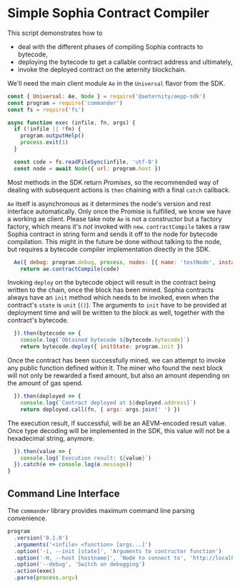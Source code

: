


# Simple Sophia Contract Compiler

This script demonstrates how to

* deal with the different phases of compiling Sophia contracts to bytecode,
* deploying the bytecode to get a callable contract address and ultimately,
* invoke the deployed contract on the æternity blockchain.


We'll need the main client module `Ae` in the `Universal` flavor from the SDK.


```js
const { Universal: Ae, Node } = require('@aeternity/aepp-sdk')
const program = require('commander')
const fs = require('fs')

async function exec (infile, fn, args) {
  if (!infile || !fn) {
    program.outputHelp()
    process.exit(1)
  }

  const code = fs.readFileSync(infile, 'utf-8')
  const node = await Node({ url: program.host })
```

Most methods in the SDK return _Promises_, so the recommended way of
dealing with subsequent actions is `then` chaining with a final `catch`
callback.


`Ae` itself is asynchronous as it determines the node's version and
rest interface automatically. Only once the Promise is fulfilled, we know
we have a working ae client. Please take note `Ae` is not a constructor but
a factory factory, which means it's *not* invoked with `new`.
`contractCompile` takes a raw Sophia contract in string form and sends it
off to the node for bytecode compilation. This might in the future be done
without talking to the node, but requires a bytecode compiler
implementation directly in the SDK.


```js
  Ae({ debug: program.debug, process, nodes: [{ name: 'testNode', instance: node }] }).then(ae => {
    return ae.contractCompile(code)
```

Invoking `deploy` on the bytecode object will result in the contract
being written to the chain, once the block has been mined.
Sophia contracts always have an `init` method which needs to be invoked,
even when the contract's `state` is `unit` (`()`). The arguments to
`init` have to be provided at deployment time and will be written to the
block as well, together with the contract's bytecode.


```js
  }).then(bytecode => {
    console.log(`Obtained bytecode ${bytecode.bytecode}`)
    return bytecode.deploy({ initState: program.init })
```

Once the contract has been successfully mined, we can attempt to invoke
any public function defined within it. The miner who found the next block
will not only be rewarded a fixed amount, but also an amount depending on
the amount of gas spend.


```js
  }).then(deployed => {
    console.log(`Contract deployed at ${deployed.address}`)
    return deployed.call(fn, { args: args.join(' ') })
```

The execution result, if successful, will be an AEVM-encoded result
value. Once type decoding will be implemented in the SDK, this value will
not be a hexadecimal string, anymore.


```js
  }).then(value => {
    console.log(`Execution result: ${value}`)
  }).catch(e => console.log(e.message))
}
```

## Command Line Interface

The `commander` library provides maximum command line parsing convenience.


```js
program
  .version('0.1.0')
  .arguments('<infile> <function> [args...]')
  .option('-i, --init [state]', 'Arguments to contructor function')
  .option('-H, --host [hostname]', 'Node to connect to', 'http://localhost:3013')
  .option('--debug', 'Switch on debugging')
  .action(exec)
  .parse(process.argv)
```

